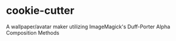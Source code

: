 # cookie-cutter
A wallpaper/avatar maker utilizing ImageMagick's Duff-Porter Alpha Composition Methods

